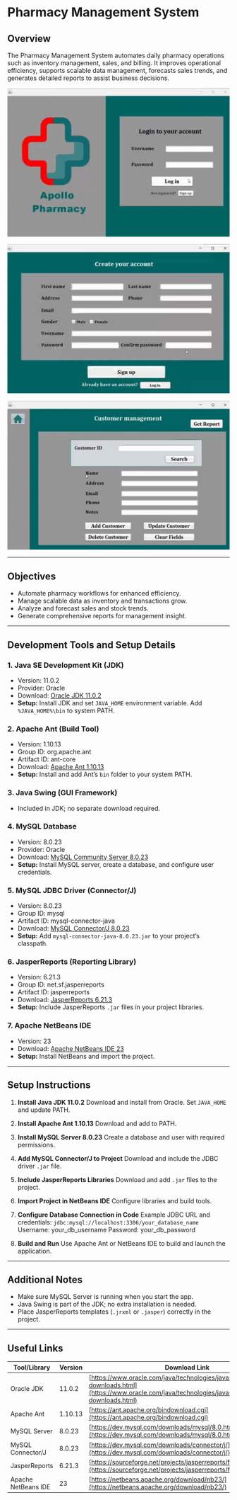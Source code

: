 

# Pharmacy Management System

## Overview

The Pharmacy Management System automates daily pharmacy operations such as inventory management, sales, and billing. It improves operational efficiency, supports scalable data management, forecasts sales trends, and generates detailed reports to assist business decisions.

![Pharmacy Management System Screenshot](https://raw.githubusercontent.com/Ilmaa2003/Pharmacy-Management-System/main/Images/Screenshot%202025-06-20%20090734.png)

![Pharmacy Management System Screenshot](https://raw.githubusercontent.com/Ilmaa2003/Pharmacy-Management-System/main/Images/Screenshot%202025-06-20%20090818.png)

![Pharmacy Management System Screenshot](https://raw.githubusercontent.com/Ilmaa2003/Pharmacy-Management-System/main/Images/Screenshot%202025-06-20%20090840.png)

---

## Objectives

* Automate pharmacy workflows for enhanced efficiency.
* Manage scalable data as inventory and transactions grow.
* Analyze and forecast sales and stock trends.
* Generate comprehensive reports for management insight.

---

## Development Tools and Setup Details

### 1. Java SE Development Kit (JDK)

* Version: 11.0.2
* Provider: Oracle
* Download: [Oracle JDK 11.0.2](https://www.oracle.com/java/technologies/javase-jdk11-downloads.html)
* **Setup:**
  Install JDK and set `JAVA_HOME` environment variable. Add `%JAVA_HOME%\bin` to system PATH.

### 2. Apache Ant (Build Tool)

* Version: 1.10.13
* Group ID: org.apache.ant
* Artifact ID: ant-core
* Download: [Apache Ant 1.10.13](https://ant.apache.org/bindownload.cgi)
* **Setup:**
  Install and add Ant’s `bin` folder to your system PATH.

### 3. Java Swing (GUI Framework)

* Included in JDK; no separate download required.

### 4. MySQL Database

* Version: 8.0.23
* Provider: Oracle
* Download: [MySQL Community Server 8.0.23](https://dev.mysql.com/downloads/mysql/8.0.html)
* **Setup:**
  Install MySQL server, create a database, and configure user credentials.

### 5. MySQL JDBC Driver (Connector/J)

* Version: 8.0.23
* Group ID: mysql
* Artifact ID: mysql-connector-java
* Download: [MySQL Connector/J 8.0.23](https://dev.mysql.com/downloads/connector/j/)
* **Setup:**
  Add `mysql-connector-java-8.0.23.jar` to your project’s classpath.

### 6. JasperReports (Reporting Library)

* Version: 6.21.3
* Group ID: net.sf.jasperreports
* Artifact ID: jasperreports
* Download: [JasperReports 6.21.3](https://sourceforge.net/projects/jasperreports/files/jasperreports/)
* **Setup:**
  Include JasperReports `.jar` files in your project libraries.

### 7. Apache NetBeans IDE

* Version: 23
* Download: [Apache NetBeans IDE 23](https://netbeans.apache.org/download/nb23/)
* **Setup:**
  Install NetBeans and import the project.

---

## Setup Instructions

1. **Install Java JDK 11.0.2**
   Download and install from Oracle. Set `JAVA_HOME` and update PATH.

2. **Install Apache Ant 1.10.13**
   Download and add to PATH.

3. **Install MySQL Server 8.0.23**
   Create a database and user with required permissions.

4. **Add MySQL Connector/J to Project**
   Download and include the JDBC driver `.jar` file.

5. **Include JasperReports Libraries**
   Download and add `.jar` files to the project.

6. **Import Project in NetBeans IDE**
   Configure libraries and build tools.

7. **Configure Database Connection in Code**
   Example JDBC URL and credentials:
   `jdbc:mysql://localhost:3306/your_database_name`
   Username: your\_db\_username
   Password: your\_db\_password

8. **Build and Run**
   Use Apache Ant or NetBeans IDE to build and launch the application.

---

## Additional Notes

* Make sure MySQL Server is running when you start the app.
* Java Swing is part of the JDK; no extra installation is needed.
* Place JasperReports templates (`.jrxml` or `.jasper`) correctly in the project.

---

## Useful Links

| Tool/Library        | Version | Download Link                                                                                                                                |
| ------------------- | ------- | -------------------------------------------------------------------------------------------------------------------------------------------- |
| Oracle JDK          | 11.0.2  | [https://www.oracle.com/java/technologies/javase-jdk11-downloads.html](https://www.oracle.com/java/technologies/javase-jdk11-downloads.html) |
| Apache Ant          | 1.10.13 | [https://ant.apache.org/bindownload.cgi](https://ant.apache.org/bindownload.cgi)                                                             |
| MySQL Server        | 8.0.23  | [https://dev.mysql.com/downloads/mysql/8.0.html](https://dev.mysql.com/downloads/mysql/8.0.html)                                             |
| MySQL Connector/J   | 8.0.23  | [https://dev.mysql.com/downloads/connector/j/](https://dev.mysql.com/downloads/connector/j/)                                                 |
| JasperReports       | 6.21.3  | [https://sourceforge.net/projects/jasperreports/files/jasperreports/](https://sourceforge.net/projects/jasperreports/files/jasperreports/)   |
| Apache NetBeans IDE | 23      | [https://netbeans.apache.org/download/nb23/](https://netbeans.apache.org/download/nb23/)                                                     |

